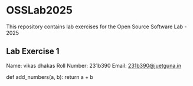 # OSSLab2025
This repository contains lab exercises for the Open Source Software Lab - 2025

## Lab Exercise 1
Name: vikas dhakas
Roll Number: 231b390
Email: 231b390@juetguna.in
<Solution code to part F>

def add_numbers(a, b):
    return a + b

